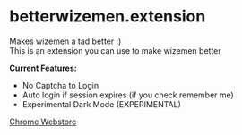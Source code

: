 # betterwizemen.extension

Makes wizemen a tad better :)  
This is an extension you can use to make wizemen better

**Current Features:**

- No Captcha to Login
- Auto login if session expires (if you check remember me)
- Experimental Dark Mode (EXPERIMENTAL)

[Chrome Webstore](https://chrome.google.com/webstore/detail/better-wizemen/klebieifbcmbpdpommbafobpcnickcfi/related)
